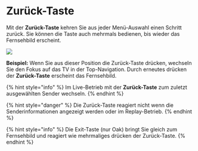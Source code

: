 # Zurück-Taste

Mit der **Zurück-Taste** kehren Sie aus jeder Menü-Auswahl einen Schritt zurück. Sie können die Taste auch mehrmals bedienen, bis wieder das Fernsehbild erscheint.

![](https://manula.r.sizr.io/large/user/16317/img/tv-zur-ck-1.png)

**Beispiel:** Wenn Sie aus dieser Position die Zurück-Taste drücken, wechseln Sie den Fokus auf das TV in der Top-Navigation. Durch erneutes drücken der **Zurück-Taste** erscheint das Fernsehbild.

{% hint style="info" %}
Im Live-Betrieb mit der **Zurück-Taste** zum zuletzt ausgewählten Sender wechseln.
{% endhint %}

{% hint style="danger" %}
Die Zurück-Taste reagiert nicht wenn die Senderinformationen angezeigt werden oder im Replay-Betrieb.
{% endhint %}

{% hint style="info" %}
Die Exit-Taste \(nur Oak\) bringt Sie gleich zum Fernsehbild und reagiert wie mehrmaliges drücken der Zurück-Taste.
{% endhint %}


